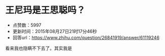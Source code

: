 # 王尼玛是王思聪吗？
- 点赞数：5997
- 更新时间：2015年08月27日21时17分46秒
- 回答url：https://www.zhihu.com/question/26841919/answer/61119246
<body>
 <p data-pid="pbeeARdx">看来我也隐瞒不下去了。其实我是</p>
</body>